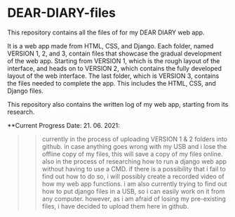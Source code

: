 # DEAR-DIARY-files
This repository contains all the files of for my DEAR DIARY web app.

It is a web app made from HTML, CSS, and Django. Each folder, named VERSION 1, 2, and 3, contain files that showcase the gradual development of the web app. Starting from VERSION 1, which is the rough layout of the interface, and heads on to VERSION 2, which contains the fully developed layout of the web interface. The last folder, which is VERSION 3, contains the files needed to complete the app. This includes the HTML, CSS, and Django files. 

This repository also contains the written log of my web app, starting from its research. 

**Current Progress
Date:
    21. 06. 2021:
>> currently in the process of uploading VERSION 1 & 2 folders into github. in case anything goes wrong with my USB and i lose the offline copy of my files, this will save a copy of my files online.
>> also in the process of researching how to run a django web app without having to use a CMD. if there is a possibility that i fail to find out how to do so, i will possibly create a recorded video of how my web app functions. 
>> i am also currently trying to find out how to put django files in a USB, so i can easily work on it from any computer. however, as i am afraid of losing my pre-existing files, i have decided to upload them here in github.
